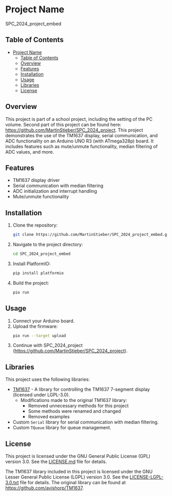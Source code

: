 # Project Name

SPC_2024_project_embed

## Table of Contents

- [Project Name](#project-name)
  - [Table of Contents](#table-of-contents)
  - [Overview](#overview)
  - [Features](#features)
  - [Installation](#installation)
  - [Usage](#usage)
  - [Libraries](#libraries)
  - [License](#license)

## Overview

This project is part of a school project, including the setting of the PC volume.
Second part of this project can be found here: https://github.com/MartinStieber/SPC_2024_project.
This project demonstrates the use of the TM1637 display, serial communication, and ADC functionality on an Arduino UNO R3 (with ATmega328p) board. It includes features such as mute/unmute functionality, median filtering of ADC values, and more.

## Features

- TM1637 display driver
- Serial communication with median filtering
- ADC initialization and interrupt handling
- Mute/unmute functionality

## Installation

1. Clone the repository:
    ```sh
    git clone https://github.com/MartinStieber/SPC_2024_project_embed.git
    ```
2. Navigate to the project directory:
    ```sh
    cd SPC_2024_project_embed
    ```
3. Install PlatformIO:
    ```sh
    pip install platformio
    ```
4. Build the project:
    ```sh
    pio run
    ```

## Usage

1. Connect your Arduino board.
2. Upload the firmware:
    ```sh
    pio run --target upload
    ```
3. Continue with SPC_2024_project (https://github.com/MartinStieber/SPC_2024_project).

## Libraries

This project uses the following libraries:

- [TM1637](https://github.com/avishorp/TM1637) - A library for controlling the TM1637 7-segment display (licensed under LGPL-3.0).
  - Modifications made to the original TM1637 library:
    - Removed unnecessary methods for this project
    - Some methods were renamed and changed
    - Removed examples
- Custom `Serial` library for serial communication with median filtering.
- Custom `TQueue` library for queue management.

## License

This project is licensed under the GNU General Public License (GPL) version 3.0. See the [LICENSE.md](LICENSE.md) file for details.

The TM1637 library included in this project is licensed under the GNU Lesser General Public License (LGPL) version 3.0. See the [LICENSE-LGPL-3.0.txt](LICENSE-LGPL-3.0.txt) file for details. The original library can be found at https://github.com/avishorp/TM1637.
